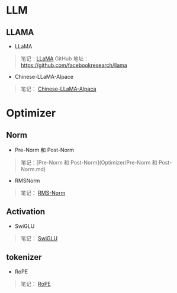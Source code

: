 # LLM

## LLAMA

- LLaMA
> 笔记：[LLaMA](LLMs/LLaMA.md)
> GitHub 地址： https://github.com/facebookresearch/llama

- Chinese-LLaMA-Alpace
> 笔记： [Chinese-LLaMA-Alpaca](LLMs/Chinese-LLaMA-Alpaca.md)


# Optimizer

## Norm

- Pre-Norm 和 Post-Norm
> 笔记：[Pre-Norm 和 Post-Norm](Optimizer/Pre-Norm 和 Post-Norm.md)

- RMSNorm
> 笔记： [RMS-Norm](Optimizer/RMS-Norm.md)

## Activation

- SwiGLU
> 笔记： [SwiGLU](Optimizer/SwiGLU.md)

## tokenizer

- RoPE
> 笔记： [RoPE](Optimizer/RoPE.md)



